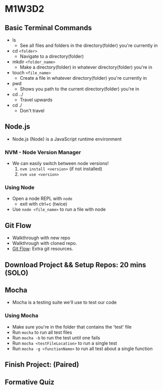 # M1W3D2

## Basic Terminal Commands

- ls
  - See all files and folders in the directory(folder) you're currently in
- cd `<folder>`
  - Navigate to a directory(folder)
- mkdir `<folder_name>`
  - Make a directory(folder) in whatever directory(folder) you're in
- touch `<file_name>`
  - Create a file in whatever directory(folder) you're currently in
- pwd
  - Shows you path to the current directory(folder) you're in
- cd ../
  - Travel upwards
- cd ./
  - Don't travel

## Node.js

- Node.js (Node) is a JavaScript runtime environment

### NVM - Node Version Manager

- We can easily switch between node versions!
  1. `nvm install <version>` (if not installed)
  2. `nvm use <version>`

### Using Node

- Open a node REPL with `node`
  - exit with ctrl+c (twice)
- Use `node <file_name>` to run a file with node

## Git Flow

- Walkthrough with new repo
- Walkthrough with cloned repo.
- [Git Flow]: Extra git resources.

## Download Project && Setup Repos: 20 mins (SOLO)

## Mocha

- Mocha is a testing suite we'll use to test our code

### Using Mocha

- Make sure you're in the folder that contains the 'test' file
- Run `mocha` to run all test files
- Run `mocha -b` to run the test until one fails
- Run `mocha <testFileLocation>` to run a single test
- Run `mocha -g <functionName>` to run all test about a single function

## Finish Project: (Paired)

## Formative Quiz

[Git Flow]: gitflow/README.md
